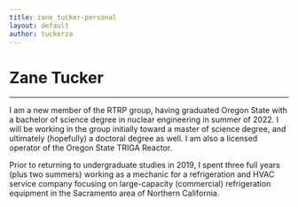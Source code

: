 ```yaml
---
title: zane_tucker-personal
layout: default
author: tuckerza
---
```

# Zane Tucker
-----
I am a new member of the RTRP group, having graduated Oregon State with a bachelor of science degree in nuclear engineering in summer of 2022. I will be working in the group initially toward a master of science degree, and ultimately (hopefully) a doctoral degree as well. I am also a licensed operator of the Oregon State TRIGA Reactor.

Prior to returning to undergraduate studies in 2019, I spent three full years (plus two summers) working as a mechanic for a refrigeration and HVAC service company focusing on large-capacity (commercial) refrigeration equipment in the Sacramento area of Northern California.
